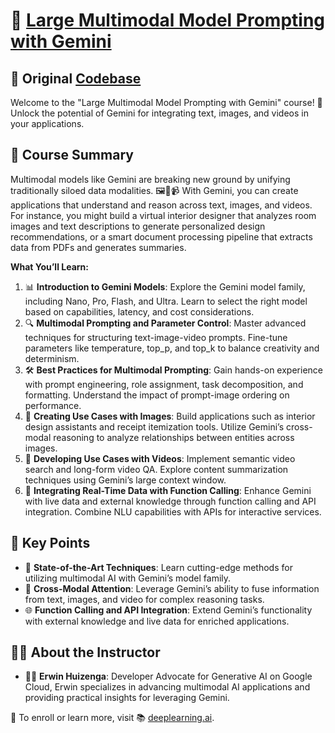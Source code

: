 # 🌟 [Large Multimodal Model Prompting with Gemini](https://www.deeplearning.ai/short-courses/large-multimodal-model-prompting-with-gemini/)

## 🌟 Original [Codebase](https://github.com/https-deeplearning-ai/sc-gc-c4-gemini-public)

Welcome to the "Large Multimodal Model Prompting with Gemini" course! 🚀 Unlock the potential of Gemini for integrating text, images, and videos in your applications.

## 📘 Course Summary
Multimodal models like Gemini are breaking new ground by unifying traditionally siloed data modalities. 🖼️📝📹 With Gemini, you can create applications that understand and reason across text, images, and videos. For instance, you might build a virtual interior designer that analyzes room images and text descriptions to generate personalized design recommendations, or a smart document processing pipeline that extracts data from PDFs and generates summaries.

**What You’ll Learn:**
1. 📊 **Introduction to Gemini Models**: Explore the Gemini model family, including Nano, Pro, Flash, and Ultra. Learn to select the right model based on capabilities, latency, and cost considerations.
2. 🔍 **Multimodal Prompting and Parameter Control**: Master advanced techniques for structuring text-image-video prompts. Fine-tune parameters like temperature, top_p, and top_k to balance creativity and determinism.
3. 🛠️ **Best Practices for Multimodal Prompting**: Gain hands-on experience with prompt engineering, role assignment, task decomposition, and formatting. Understand the impact of prompt-image ordering on performance.
4. 🏡 **Creating Use Cases with Images**: Build applications such as interior design assistants and receipt itemization tools. Utilize Gemini’s cross-modal reasoning to analyze relationships between entities across images.
5. 🎥 **Developing Use Cases with Videos**: Implement semantic video search and long-form video QA. Explore content summarization techniques using Gemini’s large context window.
6. 🔗 **Integrating Real-Time Data with Function Calling**: Enhance Gemini with live data and external knowledge through function calling and API integration. Combine NLU capabilities with APIs for interactive services.

## 🔑 Key Points
- 🌟 **State-of-the-Art Techniques**: Learn cutting-edge methods for utilizing multimodal AI with Gemini’s model family.
- 🔄 **Cross-Modal Attention**: Leverage Gemini’s ability to fuse information from text, images, and video for complex reasoning tasks.
- 🌐 **Function Calling and API Integration**: Extend Gemini’s functionality with external knowledge and live data for enriched applications.

## 👨‍🏫 About the Instructor
- 👨‍💻 **Erwin Huizenga**: Developer Advocate for Generative AI on Google Cloud, Erwin specializes in advancing multimodal AI applications and providing practical insights for leveraging Gemini.

🔗 To enroll or learn more, visit 📚 [deeplearning.ai](https://www.deeplearning.ai/).
